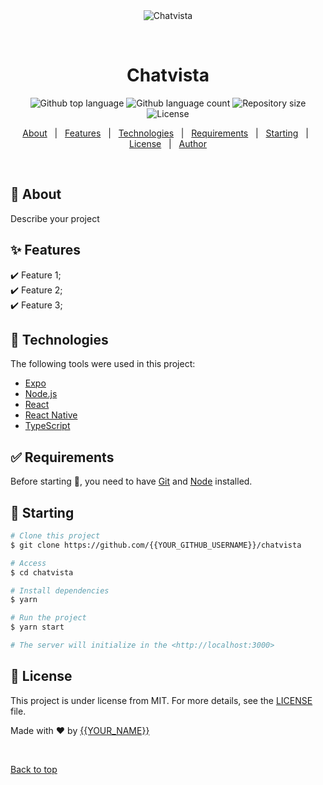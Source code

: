 <div align="center" id="top"> 
  <img src="./.github/app.gif" alt="Chatvista" />

  &#xa0;

  <!-- <a href="https://chatvista.netlify.app">Demo</a> -->
</div>

<h1 align="center">Chatvista</h1>

<p align="center">
  <img alt="Github top language" src="https://img.shields.io/github/languages/top/{{YOUR_GITHUB_USERNAME}}/chatvista?color=56BEB8">

  <img alt="Github language count" src="https://img.shields.io/github/languages/count/{{YOUR_GITHUB_USERNAME}}/chatvista?color=56BEB8">

  <img alt="Repository size" src="https://img.shields.io/github/repo-size/{{YOUR_GITHUB_USERNAME}}/chatvista?color=56BEB8">

  <img alt="License" src="https://img.shields.io/github/license/{{YOUR_GITHUB_USERNAME}}/chatvista?color=56BEB8">

  <!-- <img alt="Github issues" src="https://img.shields.io/github/issues/{{YOUR_GITHUB_USERNAME}}/chatvista?color=56BEB8" /> -->

  <!-- <img alt="Github forks" src="https://img.shields.io/github/forks/{{YOUR_GITHUB_USERNAME}}/chatvista?color=56BEB8" /> -->

  <!-- <img alt="Github stars" src="https://img.shields.io/github/stars/{{YOUR_GITHUB_USERNAME}}/chatvista?color=56BEB8" /> -->
</p>

<!-- Status -->

<!-- <h4 align="center"> 
	🚧  Chatvista 🚀 Under construction...  🚧
</h4> 

<hr> -->

<p align="center">
  <a href="#dart-about">About</a> &#xa0; | &#xa0; 
  <a href="#sparkles-features">Features</a> &#xa0; | &#xa0;
  <a href="#rocket-technologies">Technologies</a> &#xa0; | &#xa0;
  <a href="#white_check_mark-requirements">Requirements</a> &#xa0; | &#xa0;
  <a href="#checkered_flag-starting">Starting</a> &#xa0; | &#xa0;
  <a href="#memo-license">License</a> &#xa0; | &#xa0;
  <a href="https://github.com/{{YOUR_GITHUB_USERNAME}}" target="_blank">Author</a>
</p>

<br>

## :dart: About ##

Describe your project

## :sparkles: Features ##

:heavy_check_mark: Feature 1;\
:heavy_check_mark: Feature 2;\
:heavy_check_mark: Feature 3;

## :rocket: Technologies ##

The following tools were used in this project:

- [Expo](https://expo.io/)
- [Node.js](https://nodejs.org/en/)
- [React](https://pt-br.reactjs.org/)
- [React Native](https://reactnative.dev/)
- [TypeScript](https://www.typescriptlang.org/)

## :white_check_mark: Requirements ##

Before starting :checkered_flag:, you need to have [Git](https://git-scm.com) and [Node](https://nodejs.org/en/) installed.

## :checkered_flag: Starting ##

```bash
# Clone this project
$ git clone https://github.com/{{YOUR_GITHUB_USERNAME}}/chatvista

# Access
$ cd chatvista

# Install dependencies
$ yarn

# Run the project
$ yarn start

# The server will initialize in the <http://localhost:3000>
```

## :memo: License ##

This project is under license from MIT. For more details, see the [LICENSE](LICENSE.md) file.


Made with :heart: by <a href="https://github.com/{{YOUR_GITHUB_USERNAME}}" target="_blank">{{YOUR_NAME}}</a>

&#xa0;

<a href="#top">Back to top</a>
